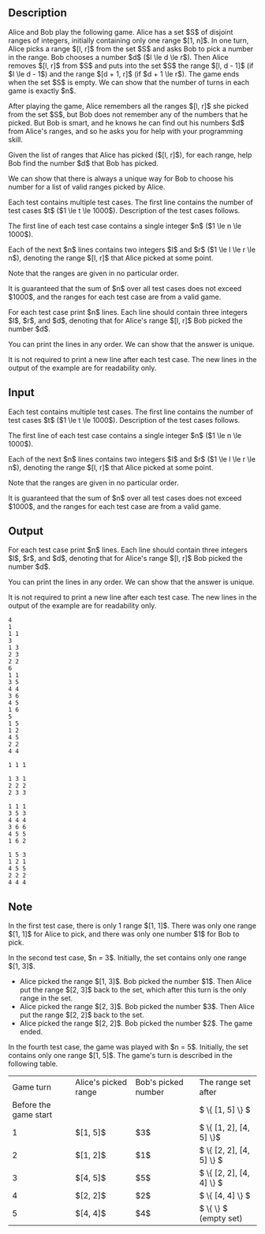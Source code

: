 ## Description

<div><p>Alice and Bob play the following game. Alice has a set $S$ of disjoint ranges of integers, initially containing only one range $[1, n]$. In one turn, Alice picks a range $[l, r]$ from the set $S$ and asks Bob to pick a number in the range. Bob chooses a number $d$ ($l \le d \le r$). Then Alice removes $[l, r]$ from $S$ and puts into the set $S$ the range $[l, d - 1]$ (if $l \le d - 1$) and the range $[d + 1, r]$ (if $d + 1 \le r$). The game ends when the set $S$ is empty. We can show that the number of turns in each game is exactly $n$.</p><p>After playing the game, Alice remembers all the ranges $[l, r]$ she picked from the set $S$, but Bob does not remember any of the numbers that he picked. But Bob is smart, and he knows he can find out his numbers $d$ from Alice's ranges, and so he asks you for help with your programming skill.</p><p>Given the list of ranges that Alice has picked ($[l, r]$), for each range, help Bob find the number $d$ that Bob has picked.</p><p>We can show that there is always a unique way for Bob to choose his number for a list of valid ranges picked by Alice.</p></div><div class="input-specification"><p>Each test contains multiple test cases. The first line contains the number of test cases $t$ ($1 \le t \le 1000$). Description of the test cases follows.</p><p>The first line of each test case contains a single integer $n$ ($1 \le n \le 1000$).</p><p>Each of the next $n$ lines contains two integers $l$ and $r$ ($1 \le l \le r \le n$), denoting the range $[l, r]$ that Alice picked at some point.</p><p>Note that the ranges are given <span class="tex-font-style-bf">in no particular order</span>.</p><p>It is guaranteed that the sum of $n$ over all test cases does not exceed $1000$, and the ranges for each test case are from a valid game.</p></div><div class="output-specification"><p>For each test case print $n$ lines. Each line should contain three integers $l$, $r$, and $d$, denoting that for Alice's range $[l, r]$ Bob picked the number $d$.</p><p>You can print the lines in <span class="tex-font-style-bf">any order</span>. We can show that the answer is unique.</p><p>It is not required to print a new line after each test case. The new lines in the output of the example are for readability only. </p></div>

## Input

<p>Each test contains multiple test cases. The first line contains the number of test cases $t$ ($1 \le t \le 1000$). Description of the test cases follows.</p><p>The first line of each test case contains a single integer $n$ ($1 \le n \le 1000$).</p><p>Each of the next $n$ lines contains two integers $l$ and $r$ ($1 \le l \le r \le n$), denoting the range $[l, r]$ that Alice picked at some point.</p><p>Note that the ranges are given <span class="tex-font-style-bf">in no particular order</span>.</p><p>It is guaranteed that the sum of $n$ over all test cases does not exceed $1000$, and the ranges for each test case are from a valid game.</p>

## Output

<p>For each test case print $n$ lines. Each line should contain three integers $l$, $r$, and $d$, denoting that for Alice's range $[l, r]$ Bob picked the number $d$.</p><p>You can print the lines in <span class="tex-font-style-bf">any order</span>. We can show that the answer is unique.</p><p>It is not required to print a new line after each test case. The new lines in the output of the example are for readability only. </p>





```input1
4
1
1 1
3
1 3
2 3
2 2
6
1 1
3 5
4 4
3 6
4 5
1 6
5
1 5
1 2
4 5
2 2
4 4
```




```output1
1 1 1

1 3 1
2 2 2
2 3 3

1 1 1
3 5 3
4 4 4
3 6 6
4 5 5
1 6 2

1 5 3
1 2 1
4 5 5
2 2 2
4 4 4
```



## Note

<p>In the first test case, there is only 1 range $[1, 1]$. There was only one range $[1, 1]$ for Alice to pick, and there was only one number $1$ for Bob to pick.</p><p>In the second test case, $n = 3$. Initially, the set contains only one range $[1, 3]$. </p><ul> <li> Alice picked the range $[1, 3]$. Bob picked the number $1$. Then Alice put the range $[2, 3]$ back to the set, which after this turn is the only range in the set. </li><li> Alice picked the range $[2, 3]$. Bob picked the number $3$. Then Alice put the range $[2, 2]$ back to the set. </li><li> Alice picked the range $[2, 2]$. Bob picked the number $2$. The game ended. </li></ul><p>In the fourth test case, the game was played with $n = 5$. Initially, the set contains only one range $[1, 5]$. The game's turn is described in the following table. </p><center> <table class="tex-tabular"><tbody><tr><td class="tex-tabular-border-left tex-tabular-text-align-center tex-tabular-border-right tex-tabular-border-top tex-tabular-border-bottom"><span class="tex-font-style-bf">Game turn</span></td><td class="tex-tabular-border-left tex-tabular-text-align-center tex-tabular-border-right tex-tabular-border-top tex-tabular-border-bottom"><span class="tex-font-style-bf">Alice's picked range</span></td><td class="tex-tabular-border-left tex-tabular-text-align-center tex-tabular-border-right tex-tabular-border-top tex-tabular-border-bottom"><span class="tex-font-style-bf">Bob's picked number</span></td><td class="tex-tabular-border-left tex-tabular-text-align-center tex-tabular-border-right tex-tabular-border-top tex-tabular-border-bottom"><span class="tex-font-style-bf">The range set after</span></td></tr><tr><td class="tex-tabular-border-left tex-tabular-text-align-center tex-tabular-border-right tex-tabular-border-top tex-tabular-border-bottom">Before the game start</td><td class="tex-tabular-border-left tex-tabular-text-align-center tex-tabular-border-right tex-tabular-border-top tex-tabular-border-bottom"></td><td class="tex-tabular-border-left tex-tabular-text-align-center tex-tabular-border-right tex-tabular-border-top tex-tabular-border-bottom"></td><td class="tex-tabular-border-left tex-tabular-text-align-center tex-tabular-border-right tex-tabular-border-top tex-tabular-border-bottom">$ \{ [1, 5] \} $</td></tr><tr><td class="tex-tabular-border-left tex-tabular-text-align-center tex-tabular-border-right tex-tabular-border-top tex-tabular-border-bottom">1</td><td class="tex-tabular-border-left tex-tabular-text-align-center tex-tabular-border-right tex-tabular-border-top tex-tabular-border-bottom">$[1, 5]$</td><td class="tex-tabular-border-left tex-tabular-text-align-center tex-tabular-border-right tex-tabular-border-top tex-tabular-border-bottom">$3$</td><td class="tex-tabular-border-left tex-tabular-text-align-center tex-tabular-border-right tex-tabular-border-top tex-tabular-border-bottom">$ \{ [1, 2], [4, 5] \}$</td></tr><tr><td class="tex-tabular-border-left tex-tabular-text-align-center tex-tabular-border-right tex-tabular-border-top tex-tabular-border-bottom">2</td><td class="tex-tabular-border-left tex-tabular-text-align-center tex-tabular-border-right tex-tabular-border-top tex-tabular-border-bottom">$[1, 2]$</td><td class="tex-tabular-border-left tex-tabular-text-align-center tex-tabular-border-right tex-tabular-border-top tex-tabular-border-bottom">$1$</td><td class="tex-tabular-border-left tex-tabular-text-align-center tex-tabular-border-right tex-tabular-border-top tex-tabular-border-bottom">$ \{ [2, 2], [4, 5] \} $</td></tr><tr><td class="tex-tabular-border-left tex-tabular-text-align-center tex-tabular-border-right tex-tabular-border-top tex-tabular-border-bottom">3</td><td class="tex-tabular-border-left tex-tabular-text-align-center tex-tabular-border-right tex-tabular-border-top tex-tabular-border-bottom">$[4, 5]$</td><td class="tex-tabular-border-left tex-tabular-text-align-center tex-tabular-border-right tex-tabular-border-top tex-tabular-border-bottom">$5$</td><td class="tex-tabular-border-left tex-tabular-text-align-center tex-tabular-border-right tex-tabular-border-top tex-tabular-border-bottom">$ \{ [2, 2], [4, 4] \} $</td></tr><tr><td class="tex-tabular-border-left tex-tabular-text-align-center tex-tabular-border-right tex-tabular-border-top tex-tabular-border-bottom">4</td><td class="tex-tabular-border-left tex-tabular-text-align-center tex-tabular-border-right tex-tabular-border-top tex-tabular-border-bottom">$[2, 2]$</td><td class="tex-tabular-border-left tex-tabular-text-align-center tex-tabular-border-right tex-tabular-border-top tex-tabular-border-bottom">$2$</td><td class="tex-tabular-border-left tex-tabular-text-align-center tex-tabular-border-right tex-tabular-border-top tex-tabular-border-bottom">$ \{ [4, 4] \} $</td></tr><tr><td class="tex-tabular-border-left tex-tabular-text-align-center tex-tabular-border-right tex-tabular-border-top tex-tabular-border-bottom">5</td><td class="tex-tabular-border-left tex-tabular-text-align-center tex-tabular-border-right tex-tabular-border-top tex-tabular-border-bottom">$[4, 4]$</td><td class="tex-tabular-border-left tex-tabular-text-align-center tex-tabular-border-right tex-tabular-border-top tex-tabular-border-bottom">$4$</td><td class="tex-tabular-border-left tex-tabular-text-align-center tex-tabular-border-right tex-tabular-border-top tex-tabular-border-bottom">$ \{ \} $ (empty set)</td></tr></tbody></table> </center>
